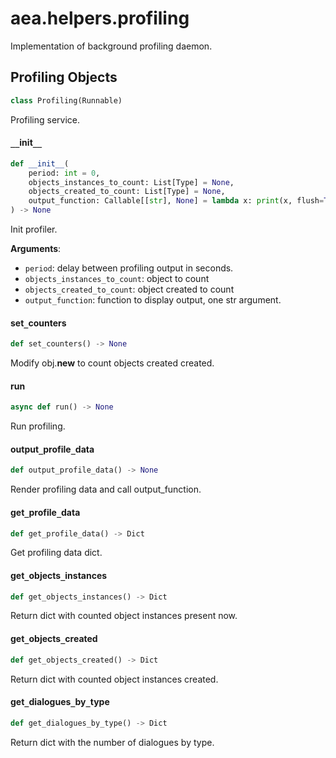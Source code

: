 <a id="aea.helpers.profiling"></a>

# aea.helpers.profiling

Implementation of background profiling daemon.

<a id="aea.helpers.profiling.Profiling"></a>

## Profiling Objects

```python
class Profiling(Runnable)
```

Profiling service.

<a id="aea.helpers.profiling.Profiling.__init__"></a>

#### `__`init`__`

```python
def __init__(
    period: int = 0,
    objects_instances_to_count: List[Type] = None,
    objects_created_to_count: List[Type] = None,
    output_function: Callable[[str], None] = lambda x: print(x, flush=True)
) -> None
```

Init profiler.

**Arguments**:

- `period`: delay between profiling output in seconds.
- `objects_instances_to_count`: object to count
- `objects_created_to_count`: object created to count
- `output_function`: function to display output, one str argument.

<a id="aea.helpers.profiling.Profiling.set_counters"></a>

#### set`_`counters

```python
def set_counters() -> None
```

Modify obj.__new__ to count objects created created.

<a id="aea.helpers.profiling.Profiling.run"></a>

#### run

```python
async def run() -> None
```

Run profiling.

<a id="aea.helpers.profiling.Profiling.output_profile_data"></a>

#### output`_`profile`_`data

```python
def output_profile_data() -> None
```

Render profiling data and call output_function.

<a id="aea.helpers.profiling.Profiling.get_profile_data"></a>

#### get`_`profile`_`data

```python
def get_profile_data() -> Dict
```

Get profiling data dict.

<a id="aea.helpers.profiling.Profiling.get_objects_instances"></a>

#### get`_`objects`_`instances

```python
def get_objects_instances() -> Dict
```

Return dict with counted object instances present now.

<a id="aea.helpers.profiling.Profiling.get_objects_created"></a>

#### get`_`objects`_`created

```python
def get_objects_created() -> Dict
```

Return dict with counted object instances created.

<a id="aea.helpers.profiling.get_dialogues_by_type"></a>

#### get`_`dialogues`_`by`_`type

```python
def get_dialogues_by_type() -> Dict
```

Return dict with the number of dialogues by type.

